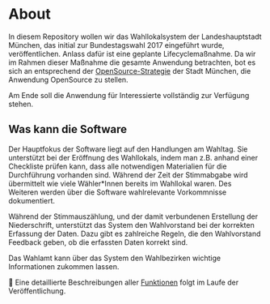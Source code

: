 # About

In diesem Repository wollen wir das Wahllokalsystem der Landeshauptstadt München, das initial zur Bundestagswahl 2017 eingeführt wurde,
veröffentlichen. Anlass dafür ist eine geplante Lifecyclemaßnahme. Da wir im Rahmen dieser Maßnahme die gesamte Anwendung betrachten,
bot es sich an entsprechend der [OpenSource-Strategie](https://opensource.muenchen.de/de/principles.html#rechtliche-und-politische-vorgaben)
der Stadt München, die Anwendung OpenSource zu stellen.

Am Ende soll die Anwendung für Interessierte vollständig zur Verfügung stehen.

## Was kann die Software

Der Hauptfokus der Software liegt auf den Handlungen am Wahltag. Sie unterstützt bei der Eröffnung des Wahllokals, indem man z.B. anhand einer Checkliste
prüfen kann, dass alle notwendigen Materialien für die Durchführung vorhanden sind. Während der Zeit der Stimmabgabe wird übermittelt
wie viele Wähler\*Innen bereits im Wahllokal waren. Des Weiteren werden über die Software wahlrelevante Vorkommnisse dokumentiert.

Während der Stimmauszählung, und der damit verbundenen Erstellung der Niederschrift, unterstützt das System den Wahlvorstand bei der korrekten Erfassung der Daten.
Dazu gibt es zahlreiche Regeln, die den Wahlvorstand Feedback geben, ob die erfassten Daten korrekt sind.

Das Wahlamt kann über das System den Wahlbezirken wichtige Informationen zukommen lassen.

🚧 Eine detaillierte Beschreibungen aller [Funktionen](/features/) folgt im Laufe der Veröffentlichung.